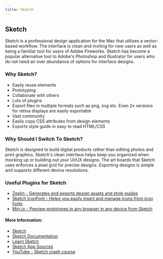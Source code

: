 ```yaml
---
title: Sketch
---
```

## Sketch

Sketch is a professional design application for the Mac that utilizes a vector-based workflow. The interface is clean and inviting for new users as well as being a familiar tool for users of Adobe Fireworks. Sketch has become a popular alternative tool to Adobe's Photoshop and Illustrator for users who do not need an over abundance of options for interface designs.

### Why Sketch?

* Easily reuse elements
* Prototyping
* Collaborate with others
* Lots of plugins
* Export files in multiple formats such as png, svg etc. Even 2x versions for retina displays are easily exportable
* Vast community
* Easily copy CSS attributes from design elements
* Exports style guide in easy to read HTML/CSS 

### Why Should I Switch To Sketch?

Sketch is designed to build digital products rather than editing photos and print graphics. Sketch's clean interface helps keep you organized when mocking up or building out your UI/UX designs. The art boards that Sketch uses enforces a pixel grid for precise designs. Exporting designs is simple and supports different device resolutions.

### Useful Plugins for Sketch

- [Zeplin - Generates and exports design assets and style guides](https://zeplin.io/)
- [Sketch IconFont - Helps you easily insert and manage icons from icon fonts](https://github.com/keremciu/sketch-iconfont)
- [Mirr.io - Preview prototypes in any browser in any device from Sketch](https://mirr.io/)

#### More Information:

- [Sketch](https://www.sketchapp.com)
- [Sketch Documentation](https://www.sketchapp.com/docs/)
- [Learn Sketch](http://learnsketch.com/tutorials)
- [Sketch App Sources](https://www.sketchappsources.com/)
- [YouTube - Sketch crash course](https://www.youtube.com/playlist?list=PLWlUJU11tp4fEXI8deWhBQAHDv9R23WHB)
